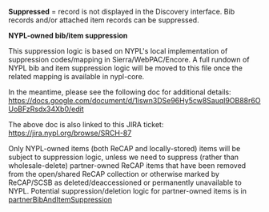 **Suppressed** = record is not displayed in the Discovery interface. Bib records and/or attached item records can be suppressed.

**NYPL-owned bib/item suppression**

This suppression logic is based on NYPL's local implementation of suppression codes/mapping in Sierra/WebPAC/Encore. A full rundown of NYPL bib and item suppression logic will be moved to this file once the related mapping is available in nypl-core.

In the meantime, please see the following doc for additional details: 
https://docs.google.com/document/d/1iswn3DSe96Hy5cw8Sauql9OB88r6OUoBFzRsdx34Xb0/edit

The above doc is also linked to this JIRA ticket:
https://jira.nypl.org/browse/SRCH-87

Only NYPL-owned items (both ReCAP and locally-stored) items will be subject to suppression logic, unless we need to suppress (rather than wholesale-delete) partner-owned ReCAP items that have been removed from the open/shared ReCAP collection or otherwise marked by ReCAP/SCSB as deleted/deaccessioned or permanently unavailable to NYPL. Potential suppression/deletion logic for partner-owned items is in [partnerBibAndItemSuppression](../partnerBibAndItemSuppression)
